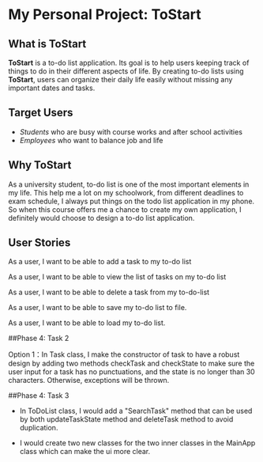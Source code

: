 # My Personal Project: ToStart

## What is ToStart

**ToStart** is a to-do list application. 
Its goal is to help users keeping track of things to do in their different aspects of life.
By creating to-do lists using **ToStart**, users can organize their daily life easily without missing any important dates and tasks.

## Target Users

- _Students_ who are busy with course works and after school activities
- _Employees_ who want to balance job and life


## Why ToStart

As a university student,  to-do list is one of the most important elements in my life. This help me a lot on my schoolwork, from different deadlines to exam schedule, I always put things on the todo list application in my phone.
So when this course offers me a chance to create my own application, I definitely would choose to design a to-do list application.

## User Stories

As a user, I want to be able to add a task to my to-do list

As a user, I want to be able to view the list of tasks on my to-do list

As a user, I want to be able to delete a task from my to-do-list

As a user, I want to be able to save my to-do list to file.

As a user, I want to be able to load my to-do list.

##Phase 4: Task 2

Option 1：In Task class, I make the constructor of task to have a robust design by adding two methods checkTask and checkState to 
make sure the user input for a task has no punctuations, and the state is no longer than 30 characters. 
Otherwise, exceptions will be thrown.

##Phase 4: Task 3

- In ToDoList class, I would add a "SearchTask" method that can be used by both updateTaskState method and deleteTask method
to avoid duplication.

- I would create two new classes for the two inner classes in the MainApp class which can make the ui more clear.
